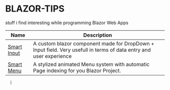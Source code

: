 # BLAZOR-TIPS
stuff i find interesting while programming Blazor Web Apps

| Name        | Description |
| ----------- | ----------- |
| [Smart Input](https://github.com/panospetridisoglou/BLAZOR-TIPS/tree/main/SmartInput)     | A custom blazor component made for DropDown + Input field. Very usefull in terms of data entry and user experience      |
| [Smart Menu](https://github.com/panospetridisoglou/BLAZOR-TIPS/tree/main/SmartMenu)     | A stylized animated Menu system with automatic Page indexing for you Blazor Project.

      |
